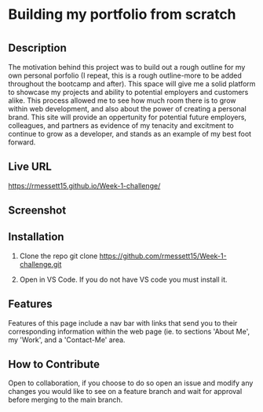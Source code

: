 # Building my portfolio from scratch

# <Creating space on the web for me to showcase my talents>

## Description

The motivation behind this project was to build out a rough outline for my own personal porfolio (I repeat, this is a rough outline-more to be added throughout the bootcamp and after). This space will give me a solid platform to showcase my projects and ability to potential employers and customers alike. This process allowed me to see how much room there is to grow within web development, and also about the power of creating a personal brand. This site will provide an oppertunity for potential future employers, colleagues, and partners as evidence of my tenacity and excitment to continue to grow as a developer, and stands as an example of my best foot forward.

## Live URL

https://rmessett15.github.io/Week-1-challenge/

## Screenshot



## Installation

1. Clone the repo
    git clone https://github.com/rmessett15/Week-1-challenge.git

2. Open in VS Code. If you do not have VS code you must install it.

## Features

Features of this page include a nav bar with links that send you to their corresponding information within the web page (ie. to sections 'About Me', my 'Work', and a 'Contact-Me' area. 

## How to Contribute

Open to collaboration, if you choose to do so open an issue and modify any changes you would like to see on a feature branch and wait for approval before merging to the main branch. 

